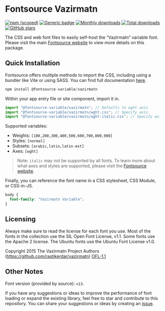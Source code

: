 # Fontsource Vazirmatn

[![npm (scoped)](https://img.shields.io/npm/v/@fontsource-variable/vazirmatn?color=brightgreen)](https://www.npmjs.com/package/@fontsource-variable/vazirmatn) [![Generic badge](https://img.shields.io/badge/fontsource-passing-brightgreen)](https://github.com/fontsource/fontsource) [![Monthly downloads](https://badgen.net/npm/dm/@fontsource-variable/vazirmatn)](https://github.com/fontsource/fontsource) [![Total downloads](https://badgen.net/npm/dt/@fontsource-variable/vazirmatn)](https://github.com/fontsource/fontsource) [![GitHub stars](https://img.shields.io/github/stars/fontsource/fontsource.svg?style=social&label=Star)](https://github.com/fontsource/fontsource/stargazers)

The CSS and web font files to easily self-host the “Vazirmatn” variable font. Please visit the main [Fontsource website](https://fontsource.org/fonts/vazirmatn) to view more details on this package.

## Quick Installation

Fontsource offers multiple methods to import the CSS, including using a bundler like Vite or using SASS. You can find full documentation [here](https://fontsource.org/docs/getting-started/introduction).

```javascript
npm install @fontsource-variable/vazirmatn
```

Within your app entry file or site component, import it in.

```javascript
import "@fontsource-variable/vazirmatn"; // Defaults to wght axis
import "@fontsource-variable/vazirmatn/wght.css"; // Specify axis
import "@fontsource-variable/vazirmatn/wght-italic.css"; // Specify axis and style
```

Supported variables:
- Weights: `[100,200,300,400,500,600,700,800,900]`
- Styles: `[normal]`
- Subsets: `[arabic,latin,latin-ext]`
- Axes: `[wght]`

> Note: `italic` may not be supported by all fonts. To learn more about what axes and styles are supported, please visit the [Fontsource website](https://fontsource.org/fonts/vazirmatn).

Finally, you can reference the font name in a CSS stylesheet, CSS Module, or CSS-in-JS.

```css
body {
  font-family: "Vazirmatn Variable";
}
```

## Licensing
Always make sure to read the license for each font you use. Most of the fonts in the collection use the SIL Open Font License, v1.1. Some fonts use the Apache 2 license. The Ubuntu fonts use the Ubuntu Font License v1.0.

Copyright 2015 The Vazirmatn Project Authors (https://github.com/rastikerdar/vazirmatn)
[OFL-1.1](https://openfontlicense.org)

## Other Notes
Font version (provided by source): `v13`.

If you have any suggestions or ideas to improve the performance of font loading or expand the existing library, feel free to star and contribute to this repository. You can share your suggestions or ideas by creating an [issue](https://github.com/fontsource/fontsource/issues).